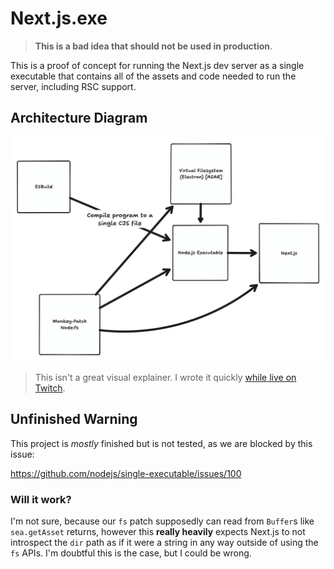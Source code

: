 # Next.js.exe

> **This is a bad idea that should not be used in production**.

This is a proof of concept for running the Next.js dev server as a single executable that contains all of the assets and code needed to run the server,
including RSC support.

## Architecture Diagram

![](./assets/explainer.png)

> This isn't a great visual explainer. I wrote it quickly [while live on Twitch](https://twitch.tv/crutchcorn).

## Unfinished Warning

This project is _mostly_ finished but is not tested, as we are blocked by this issue:

https://github.com/nodejs/single-executable/issues/100

### Will it work?

I'm not sure, because our `fs` patch supposedly can read from `Buffer`s like `sea.getAsset` returns, however this **really heavily** expects
Next.js to not introspect the `dir` path as if it were a string in any way outside of using the `fs` APIs. I'm doubtful this is the case, but I could be wrong.
